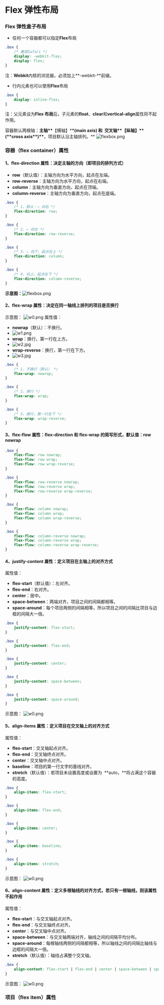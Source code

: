 # Flex 弹性布局

### Flex 弹性盒子布局

-   任何一个容器都可以指定**Flex**布局

```css
.box {
	/* 兼容Safari */
	display: -webkit-flex;
	display: flex;
}
```

注：**Webkit**内核的浏览器，必须加上**-webkit-**前缀。

-   行内元素也可以使用**Flex**布局

```css
.box {
	display: inline-flex;
}
```

注：父元素设为**Flex 布局**后，子元素的**float**、**clear**和**vertical-align**属性将不起作用。

容器默认两根轴：**主轴\*\***【横轴】\***\*(main axis) **和  **交叉轴\*\***【纵轴】\***\*(\*\***cross axis\***\*)\*\***，项目默认沿主轴排列。\*\*
![flexbox.png](https://cdn.nlark.com/yuque/0/2019/png/271255/1556257733742-fcd54bab-1b5f-48fc-a179-af4a0bdd0b0e.png#align=left&display=inline&height=333&originHeight=333&originWidth=563&size=10005&status=done&width=563)

### 容器（flex container）属性

#### 1、flex-direction 属性：决定主轴的方向（即项目的排列方式）

-   **row**（默认值）：主轴方向为水平方向，起点在左端。
-   **row-reverse**：主轴方向为水平方向，起点在右端。
-   **column**：主轴方向为垂直方向，起点在顶端。
-   **column-reverse**：主轴方向为垂直方向，起点在底端。

```css
.box {
	/* 1、默认：→ 向右 */
	flex-direction: row;
}

.box {
	/* 2、← 向左 */
	flex-direction: row-reverse;
}

.box {
	/* 3、↓ 向下，起点在上 */
	flex-direction: column;
}

.box {
	/* 4、向上，起点在下 */
	flex-direction: column-reverse;
}
```

**示意图：**![flexbox.png](https://cdn.nlark.com/yuque/0/2019/png/271255/1556258636716-cbc24b56-4393-49fc-9dd8-9d1619c2533e.png#align=left&display=inline&height=203&originHeight=203&originWidth=796&size=7519&status=done&width=796)

#### 2、flex-wrap 属性：决定在同一轴线上排列的项目是否换行

示意图：
![w0.png](https://cdn.nlark.com/yuque/0/2019/png/271255/1556259103274-ebf50393-d2a4-4755-aba3-97f14d989fee.png#align=left&display=inline&height=218&originHeight=276&originWidth=798&size=2356&status=done&width=629)
属性值：

-   **nowrap**（默认）：不换行。
-   ![w1.png](https://cdn.nlark.com/yuque/0/2019/png/271255/1556259229540-181821b5-4155-452c-bc78-72225f3d598d.png#align=left&display=inline&height=73&originHeight=145&originWidth=700&size=31008&status=done&width=350)
-   **wrap**：换行，第一行在上方。
-   ![w2.jpg](https://cdn.nlark.com/yuque/0/2019/jpeg/271255/1556259208336-7e4c0bc6-4dbe-4d6b-b4e2-0060f729a42f.jpeg#align=left&display=inline&height=88&originHeight=177&originWidth=700&size=23687&status=done&width=350)
-   **wrap-reverse**：换行，第一行在下方。
-   ![w3.jpg](https://cdn.nlark.com/yuque/0/2019/jpeg/271255/1556259193222-7f082ed9-06bc-4be6-b776-99480b653aa0.jpeg#align=left&display=inline&height=88&originHeight=177&originWidth=700&size=20196&status=done&width=350)

```css
.box {
	/* 1、不换行（默认） */
	flex-wrap: nowrap;
}

.box {
	/* 2、换行 */
	flex-wrap: wrap;
}

.box {
	/* 3、换行，第一行在下 */
	flex-wrap: wrap-reverse;
}
```

#### 3、flex-flow 属性：flex-direction 和 flex-wrap 的简写形式，默认值：row nowrap

```css
.box {
	flex-flow: row nowrap;
	flex-flow: row wrap;
	flex-flow: row wrap-reverse;
}

.box {
	flex-flow: row-reverse nowrap;
	flex-flow: row-reverse wrap;
	flex-flow: row-reverse wrap-reverse;
}

.box {
	flex-flow: column nowrap;
	flex-flow: column wrap;
	flex-flow: column wrap-reverse;
}

.box {
	flex-flow: column-reverse nowrap;
	flex-flow: column-reverse wrap;
	flex-flow: column-reverse wrap-reverse;
}
```

#### 4、justify-content 属性：定义项目在主轴上的对齐方式

属性值：

-   **flex-start**（默认值）：左对齐。
-   **flex-end**：右对齐。
-   **center**：居中。
-   **space-between**：两端对齐，项目之间的间隔都相等。
-   **space-around**：每个项目两侧的间隔相等，所以项目之间的间隔比项目与边框的间隔大一倍。

```css
.box {
	justify-content: flex-start;
}

.box {
	justify-content: flex-end;
}

.box {
	justify-content: center;
}

.box {
	justify-content: space-between;
}

.box {
	justify-content: space-around;
}
```

示意图：
![w0.png](https://cdn.nlark.com/yuque/0/2019/png/271255/1556260319024-af77d419-0aa3-43c0-88f3-6a355e63051c.png#align=left&display=inline&height=382&originHeight=763&originWidth=637&size=7217&status=done&width=319)

#### 5、align-items 属性：定义项目在交叉轴上的对齐方式

属性值：

-   **flex-start**：交叉轴起点对齐。
-   **flex-end**：交叉轴终点对齐。
-   **center**：交叉轴中点对齐。
-   **baseline**：项目的第一行文字的基线对齐。
-   **stretch**（默认值）：若项目未设置高度或设置为  **auto，**将占满这个容器的高度。

```css
.box {
	align-items: flex-start;
}

.box {
	align-items: flex-end;
}

.box {
	align-items: center;
}

.box {
	align-items: baseline;
}

.box {
	align-items: stretch;
}
```

示意图：
![w0.png](https://cdn.nlark.com/yuque/0/2019/png/271255/1556260888460-5c0b6f62-6fd8-49ea-8582-5c556502f380.png#align=left&display=inline&height=590&originHeight=786&originWidth=617&size=8343&status=done&width=463)

#### 6、align-content 属性：定义多根轴线的对齐方式，若只有一根轴线，则该属性不起作用

属性值：

-   **flex-start**：与交叉轴起点对齐。
-   **flex-end**：与交叉轴终点对齐。
-   **center**：与交叉轴中点对齐。
-   **space-between**：与交叉轴两端对齐，轴线之间的间隔平均分布。
-   **space-around**：每根轴线两侧的间隔都相等，所以轴线之间的间隔比轴线与边框的间隔大一倍。
-   **stretch**（默认值）：轴线占满整个交叉轴。

```css
.box {
	align-content: flex-start | flex-end | center | space-between | space-around | stretch;
}
```

示意图：
![w0.png](https://cdn.nlark.com/yuque/0/2019/png/271255/1556261388794-1bee11e6-77c5-40b2-bf48-f44eff87e454.png#align=left&display=inline&height=590&originHeight=786&originWidth=620&size=8280&status=done&width=465)

### 项目（flex item）属性
